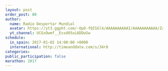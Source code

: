 ```yaml
---
layout: post
order_post: 80
author:
  name: Radio Despertar Mundial
  avatar: https://yt3.ggpht.com/-OpO-fQISGl4/AAAAAAAAAAI/AAAAAAAAAAA/ZacZSjYIl0M/s88-c-k-no-mo-rj-c0xffffff/photo.jpg
  yt_channel: UCGxOwmf__Essd05aiADDwSw
schedule:
  in_spain: 2017-01-02 14:00:00 +0000
  international: http://timeanddate.com/s/34r8
categories:
public_participation: false
marathon: 2017
---
```

<!--iframe width="475" height="267" src="https://www.youtube.com/embed/MISSING" frameborder="0" allowfullscreen></iframe-->
